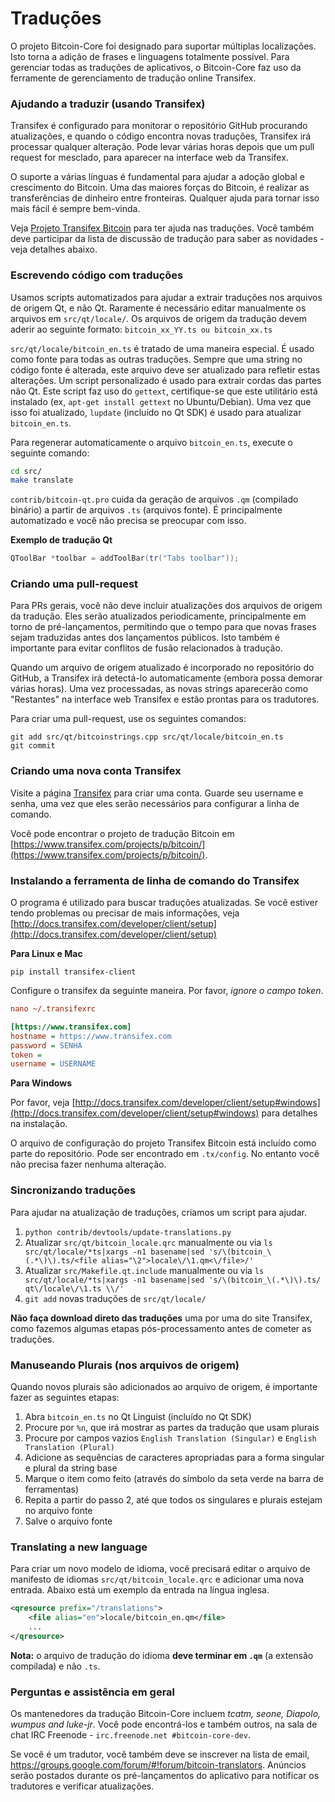 Traduções
=========

O projeto Bitcoin-Core foi designado para suportar múltiplas localizações. Isto torna a adição de frases e linguagens totalmente possível. Para gerenciar todas as traduções de aplicativos, o Bitcoin-Core faz uso da ferramente de gerenciamento de tradução online Transifex.

### Ajudando a traduzir (usando Transifex)
Transifex é configurado para monitorar o repositório GitHub procurando atualizações, e quando o código encontra novas traduções, Transifex irá processar qualquer alteração. Pode levar várias horas depois que um pull request for mesclado, para aparecer na interface web da Transifex.

O suporte a várias línguas é fundamental para ajudar a adoção global e crescimento do Bitcoin. Uma das maiores forças do Bitcoin, é realizar as transferências de dinheiro entre fronteiras. Qualquer ajuda para tornar isso mais fácil é sempre bem-vinda.

Veja [Projeto Transifex Bitcoin](https://www.transifex.com/projects/p/bitcoin/) para ter ajuda nas traduções. Você também deve participar da lista de discussão de tradução para saber as novidades - veja detalhes abaixo.

### Escrevendo código com traduções

Usamos scripts automatizados para ajudar a extrair traduções nos arquivos de origem Qt, e não Qt. Raramente é necessário editar manualmente os arquivos em `src/qt/locale/`. Os arquivos de origem da tradução devem aderir ao seguinte formato:
`bitcoin_xx_YY.ts ou bitcoin_xx.ts`

`src/qt/locale/bitcoin_en.ts` é tratado de uma maneira especial. É usado como fonte para todas as outras traduções. Sempre que uma string no código fonte é alterada, este arquivo deve ser atualizado para refletir estas alterações. Um script personalizado é usado para extrair cordas das partes não Qt. Este script faz uso do `gettext`, certifique-se que este utilitário está instalado (ex, `apt-get install gettext` no Ubuntu/Debian). Uma vez que isso foi atualizado, `lupdate` (incluído no Qt SDK) é usado para atualizar `bitcoin_en.ts`.

Para regenerar automaticamente o arquivo `bitcoin_en.ts`, execute o seguinte comando:
```sh
cd src/
make translate
```

`contrib/bitcoin-qt.pro` cuida da geração de arquivos `.qm` (compilado binário) a partir de arquivos `.ts` (arquivos fonte). É principalmente automatizado e você não precisa se preocupar com isso.

**Exemplo de tradução Qt**
```cpp
QToolBar *toolbar = addToolBar(tr("Tabs toolbar"));
```

### Criando uma pull-request
Para PRs gerais, você não deve incluir atualizações dos arquivos de origem da tradução. Eles serão atualizados periodicamente, principalmente em torno de pré-lançamentos, permitindo que o tempo para que novas frases sejam traduzidas antes dos lançamentos públicos. Isto também é importante para evitar conflitos de fusão relacionados à tradução.

Quando um arquivo de origem atualizado é incorporado no repositório do GitHub, a Transifex irá detectá-lo automaticamente (embora possa demorar várias horas). Uma vez processadas, as novas strings aparecerão como "Restantes" na interface web Transifex e estão prontas para os tradutores.

Para criar uma pull-request, use os seguintes comandos:
```
git add src/qt/bitcoinstrings.cpp src/qt/locale/bitcoin_en.ts
git commit
```

### Criando uma nova conta Transifex
Visite a página [Transifex](https://www.transifex.com/signup/) para criar uma conta. Guarde seu username e senha, uma vez que eles serão necessários para configurar a linha de comando.

Você pode encontrar o projeto de tradução Bitcoin em [https://www.transifex.com/projects/p/bitcoin/](https://www.transifex.com/projects/p/bitcoin/).

### Instalando a ferramenta de linha de comando do Transifex
O programa é utilizado para buscar traduções atualizadas. Se você estiver tendo problemas ou precisar de mais informações, veja [http://docs.transifex.com/developer/client/setup](http://docs.transifex.com/developer/client/setup)

**Para Linux e Mac**

`pip install transifex-client`

Configure o transifex da seguinte maneira. Por favor, *ignore o campo token*.

```ini
nano ~/.transifexrc

[https://www.transifex.com]
hostname = https://www.transifex.com
password = SENHA
token =
username = USERNAME
```

**Para Windows**

Por favor, veja [http://docs.transifex.com/developer/client/setup#windows](http://docs.transifex.com/developer/client/setup#windows) para detalhes na instalação.

O arquivo de configuração do projeto Transifex Bitcoin está incluído como parte do repositório. Pode ser encontrado em `.tx/config`. No entanto você não precisa fazer nenhuma alteração.

### Sincronizando traduções
Para ajudar na atualização de traduções, criamos um script para ajudar.

1. `python contrib/devtools/update-translations.py`
2. Atualizar `src/qt/bitcoin_locale.qrc` manualmente ou via
   `ls src/qt/locale/*ts|xargs -n1 basename|sed 's/\(bitcoin_\(.*\)\).ts/<file alias="\2">locale\/\1.qm<\/file>/'`
3. Atualizar `src/Makefile.qt.include` manualmente ou via
   `ls src/qt/locale/*ts|xargs -n1 basename|sed 's/\(bitcoin_\(.*\)\).ts/  qt\/locale\/\1.ts \\/'`
4. `git add` novas traduções de `src/qt/locale/`

**Não faça download direto das traduções** uma por uma do site Transifex, como fazemos algumas etapas pós-processamento antes de cometer as traduções.

### Manuseando Plurais (nos arquivos de origem)

Quando novos plurais são adicionados ao arquivo de origem, é importante fazer as seguintes etapas:

1. Abra `bitcoin_en.ts` no Qt Linguist (incluído no Qt SDK)
2. Procure por `%n`, que irá mostrar as partes da tradução que usam plurais
3. Procure por campos vazios `English Translation (Singular)` e `English Translation (Plural)` 
4. Adicione as sequências de caracteres apropriadas para a forma singular e plural da string base
5. Marque o item como feito (através do símbolo da seta verde na barra de ferramentas)
6. Repita a partir do passo 2, até que todos os singulares e plurais estejam no arquivo fonte
7. Salve o arquivo fonte

### Translating a new language

Para criar um novo modelo de idioma, você precisará editar o arquivo de manifesto de idiomas `src/qt/bitcoin_locale.qrc` e adicionar uma nova entrada. Abaixo está um exemplo da entrada na língua inglesa.

```xml
<qresource prefix="/translations">
    <file alias="en">locale/bitcoin_en.qm</file>
    ...
</qresource>
```

**Nota:** o arquivo de tradução do idioma **deve terminar em `.qm`** (a extensão compilada) e não `.ts`.

### Perguntas e assistência em geral

Os mantenedores da tradução Bitcoin-Core incluem *tcatm, seone, Diapolo, wumpus and luke-jr*. Você pode encontrá-los e também outros, na sala de chat IRC Freenode - `irc.freenode.net #bitcoin-core-dev`.

Se você é um tradutor, você também deve se inscrever na lista de email, https://groups.google.com/forum/#!forum/bitcoin-translators. Anúncios serão postados durante os pré-lançamentos do aplicativo para notificar os tradutores e verificar atualizações.
